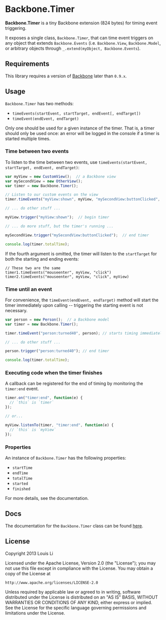 Backbone.Timer
=================

**Backbone.Timer** is a tiny Backbone extension (824 bytes) for timing event triggering.

It exposes a single class, `Backbone.Timer`, that can time event triggers on any object that extends `Backbone.Events` (i.e. `Backbone.View`, `Backbone.Model`, or arbitrary objects through `_.extend(myObject, Backbone.Events`).

Requirements
-------
This library requires a version of [Backbone](http://backbonejs.org) later than `0.9.x`.

Usage
--------

`Backbone.Timer` has two methods:

- `timeEvents(startEvent, startTarget, endEvent[, endTarget])`
- `timeEvent(endEvent, endTarget)` 

Only one should be used for a given instance of the timer. That is, a timer should only be used once: an error will be logged in the console if a timer is started multiple times.

### Time between two events

To listen to the time between two events, use `timeEvents(startEvent, startTarget, endEvent, endTarget)`:

```javascript
var myView = new CustomView();  // a Backbone view
var mySecondView = new OtherView();
var timer = new Backbone.Timer();

// Listen to our custom events on the view
timer.timeEvents("myView:shown", myView, "mySecondView:buttonClicked", mySecondView);

// ... do other stuff ...

myView.trigger("myView:shown");  // begin timer

// ... do more stuff, but the timer's running ...

mySecondView.trigger("mySecondView:buttonClicked");  // end timer

console.log(timer.totalTime);
```

If the fourth argument is omitted, the timer will listen to the `startTarget` for both the starting and ending events:

```
// These two are the same
timer1.timeEvents("mouseenter", myView, "click")
timer2.timeEvents("mouseenter", myView, "click", myView)
```

### Time until an event

For convenience, the `timeEvent(endEvent, endTarget)` method will start the timer immediately upon calling -- triggering the starting event is not necessary.

```javascript
var person = new Person();  // a Backbone model
var timer = new Backbone.Timer();

timer.timeEvent("person:turned40", person); // starts timing immediately

// ... do other stuff ...

person.trigger("person:turned40"); // end timer

console.log(timer.totalTime);
```

### Executing code when the timer finishes

A callback can be registered for the end of timing by monitoring the `timer:end` event.

```javascript
timer.on("timer:end", function(e) {
  // `this` is `timer`
});

// or...

myView.listenTo(timer, "timer:end", function(e) {
  // `this` is `myView`
});
```

### Properties

An instance of `Backbone.Timer` has the following properties:

- `startTime`
- `endTime`
- `totalTime`
- `started`
- `finished`

For more details, see the documentation.

Docs
--------
The documentation for the `Backbone.Timer` class can be found [here](http://louisrli.github.io/backbone.timer/Backbone.Timer.html).

License
--------
Copyright 2013 Louis Li

Licensed under the Apache License, Version 2.0 (the "License"); you may not use this file except in compliance with the License. You may obtain a copy of the License at

```
http://www.apache.org/licenses/LICENSE-2.0
```

Unless required by applicable law or agreed to in writing, software distributed under the License is distributed on an "AS IS" BASIS, WITHOUT WARRANTIES OR CONDITIONS OF ANY KIND, either express or implied. See the License for the specific language governing permissions and limitations under the License.
